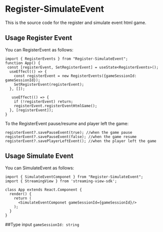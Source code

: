 # Register-SimulateEvent
This is the source code for the register and simulate event html game.

## Usage Register Event
You can RegisterEvent as follows:

```
import { RegisterEvents } from "Register-SimulateEvent";
function App() {
 const [registerEvent, SetRegisterEvent] = useState<RegisterEvents>();
  useEffect(() => {
    const registerEvent = new RegisterEvents({gameSessionId: gameSessionId});
    SetRegisterEvent(registerEvent);
  }, []);
  
   useEffect(() => {
    if (!registerEvent) return;
    registerEvent.registerEventHtmlGame();
  }, [registerEvent]);
}
```

To the RegisterEvent pause/resume and player left the game:
```
registerEvent?.savePauseEvent(true); //when the game pause
registerEvent?.savePauseEvent(false); //when the game resume
registerEvent?.savePlayerLeftEvent(); //when the player left the game
```

## Usage Simulate Event
You can SimulateEvent as follows:

```
import { SimulateEventComponet } from "Register-SimulateEvent";
import { StreamingView } from 'streaming-view-sdk';

class App extends React.Component {
  render() {
    return (
      <SimulateEventComponet gameSessionId={gameSessionId}/>
    );
  }
}
```
##Type input
`gameSessionId: string`
